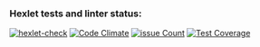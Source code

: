 ### Hexlet tests and linter status:
[![hexlet-check](https://github.com/yavictor/php-project-lvl2/actions/workflows/hexlet-check.yml/badge.svg)](https://github.com/yavictor/php-project-lvl2/actions/workflows/hexlet-check.yml)
[![Code Climate](https://codeclimate.com/github/yavictor/php-project-lvl2/badges/gpa.svg)](https://codeclimate.com/github/yavictor/php-project-lvl2)
[![issue Count](https://codeclimate.com/github/yavictor/php-project-lvl2/badges/issue_count.svg)](https://codeclimate.com/github/yavictor/php-project-lvl2/issues)
[![Test Coverage](https://codeclimate.com/github/yavictor/php-project-lvl2/badges/coverage.svg)](https://codeclimate.com/github/yavictor/php-project-lvl2/coverage)
